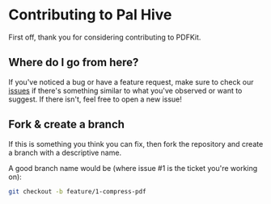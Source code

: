 # Contributing to Pal Hive
First off, thank you for considering contributing to PDFKit.


## Where do I go from here?
If you've noticed a bug or have a feature request, make sure to check our [issues](https://github.com/pratham-jaiswal/pdf-kit/issues) if there's something similar to what you've observed or want to suggest. If there isn't, feel free to open a new issue!


## Fork & create a branch
If this is something you think you can fix, then fork the repository and create a branch with a descriptive name.

A good branch name would be (where issue #1 is the ticket you're working on):

```bash
git checkout -b feature/1-compress-pdf
```